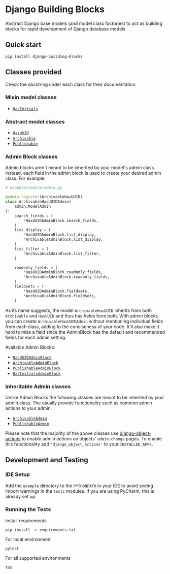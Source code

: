 # Django Building Blocks

Abstract Django base models (and model class factories) to act as building blocks for rapid development of Django
database models

## Quick start

```shell
pip install django-building-blocks
```

## Classes provided

Check the docstring under each class for their documentation.

### Mixin model classes

- [`HasInitials`](building_blocks/models/mixins.py#L4)

### Abstract model classes

- [`HasUUID`](building_blocks/models/abstracts.py#L10)
- [`Archivable`](building_blocks/models/abstracts.py#L25)
- [`Publishable`](building_blocks/models/abstracts.py#L48)

### Admin Block classes

Admin blocks aren't meant to be inherited by your model's admin class. Instead, each field in the admin block is used to
create your desired admin class. For example:

```python
# example/sample/admin.py

@admin.register(ArchivableHasUUID)
class ArchivableHasUUIDAdmin(
    admin.ModelAdmin
):
    search_fields = (
        *HasUUIDAdminBlock.search_fields,
    )
    list_display = (
        *HasUUIDAdminBlock.list_display,
        *ArchivableAdminBlock.list_display,
    )
    list_filter = (
        *ArchivableAdminBlock.list_filter,
    )

    readonly_fields = (
        *HasUUIDAdminBlock.readonly_fields,
        *ArchivableAdminBlock.readonly_fields,
    )
    fieldsets = (
        *HasUUIDAdminBlock.fieldsets,
        *ArchivableAdminBlock.fieldsets,
    )
```

As its name suggests, the model `ArchivableHasUUID` inherits from both `Archivable` and `HasUUID` and thus has fields
form both. With admin blocks you can create `ArchivableHasUUIDAdmin` without mentioning individual fields from each
class, adding to the conciseness of your code. It'll also make it hard to miss a field since the AdminBlock has the
default and recommended fields for each admin setting.

Available Admin Blocks:

- [`HasUUIDAdminBlock`](building_blocks/admin/blocks.py#L10)
- [`ArchivableAdminBlock`](building_blocks/admin/blocks.py#L25)
- [`PublishableAdminBlock`](building_blocks/admin/blocks.py#L35)
- [`HasInitialsAdminBlock`](building_blocks/admin/blocks.py#L45)

### Inheritable Admin classes

Unlike Admin Blocks the following classes are meant to be inherited by your admin class. The usually provide
functionality such as common admin actions to your admin.

- [`ArchivableAdmin`](building_blocks/admin/admin.py#L9)
- [`PublishableAdmin`](building_blocks/admin/admin.py#L37)

Please note that the majority of the above classes
use [django-object-actions](https://github.com/crccheck/django-object-actions) to enable admin actions on objects'
`admin:change` pages. To enable this functionality add `'django_object_actions'` to your `INSTALLED_APPS`.

## Development and Testing

### IDE Setup

Add the `example` directory to the `PYTHONPATH` in your IDE to avoid seeing import warnings in the `tests` modules. If
you are using PyCharm, this is already set up.

### Running the Tests

Install requirements

```
pip install -r requirements.txt
```

For local environment

```
pytest
```

For all supported environments

```
tox
```
